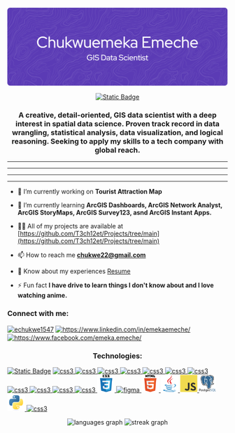 ![Header](./github-header-image.png)
<p align="center"> <a href="https://www.linkedin.com/in/emekaemeche/" target="_blank" rel="noreferrer"> <img alt="Static Badge" src="https://img.shields.io/badge/-LinkedIn-000000?style=flat&logo=LinkedIn"></a>                        </p>
<h3 align="center">A creative, detail-oriented, GIS data scientist with a deep interest in spatial data science. Proven track record in data wrangling, statistical analysis, data visualization, and logical reasoning. Seeking to apply my skills to a tech company with global reach.</h3>

________
_______________________________________

******************************


------------------------

- 🔭 I’m currently working on **Tourist Attraction Map**

- 🌱 I’m currently learning **ArcGIS Dashboards, ArcGIS Network Analyst, ArcGIS StoryMaps, ArcGIS Survey123, asnd ArcGIS Instant Apps.**

- 👨‍💻 All of my projects are available at [https://github.com/T3ch12et/Projects/tree/main](https://github.com/T3ch12et/Projects/tree/main)

- 📫 How to reach me **chukwe22@gmail.com**

- 📄 Know about my experiences [Resume](https://drive.google.com/file/d/1gWm0r34WvnxUjNrHAHgyEEdqFhCrK4uf/view?usp=sharing)

- ⚡ Fun fact **I have drive to learn things I don't know about and I love watching anime.**

<h3 align="left">Connect with me:</h3>
<p align="left">
<a href="https://twitter.com/echukwe1547" target="blank"><img align="center" src="https://raw.githubusercontent.com/rahuldkjain/github-profile-readme-generator/master/src/images/icons/Social/twitter.svg" alt="echukwe1547" height="30" width="40" /></a>
<a href="https://www.linkedin.com/in/emekaemeche/" target="blank"><img align="center" src="https://raw.githubusercontent.com/rahuldkjain/github-profile-readme-generator/master/src/images/icons/Social/linked-in-alt.svg" alt="https://www.linkedin.com/in/emekaemeche/" height="30" width="40" /></a>
<a href="https://www.facebook.com/emeka.emeche/" target="blank"><img align="center" src="https://raw.githubusercontent.com/rahuldkjain/github-profile-readme-generator/master/src/images/icons/Social/facebook.svg" alt="https://www.facebook.com/emeka.emeche/" height="30" width="40" /></a>
</p>

<h3 align="center">Technologies:</h3>
<p align="left"> <a href="https://www.esri.com/en-us/arcgis/products/arcgis-pro/overview" target="_blank" rel="noreferrer"> <img alt="Static Badge" src="https://img.shields.io/badge/-ArcGIS-000000?style=flat&logo=ArcGIS"></a> <a href="https://www.esri.com/en-us/arcgis/products/arcgis-online/overview" target="_blank" rel="noreferrer"> <img src="https://esrisingapore.com.sg/sites/esrisingapore.com.sg/files/2019-04/arcgis-online-banner-icon_0.png" alt="css3" width="40" height="40"/> </a> <a href="https://www.esri.com/arcgis-blog/products/instant-apps/mapping/introducing-arcgis-instant-apps/" target="_blank" rel="noreferrer"> <img src="https://www.esri.com/content/dam/esrisites/en-us/common/icons/product-logos/arcgis-instant-apps-64.svg" alt="css3" width="40" height="40"/> </a> <a href="https://livingatlas.arcgis.com/en/home/" target="_blank" rel="noreferrer"> <img src="https://livingatlas.arcgis.com/website-assests/img/a388e554fbde6340ca5a911305022846.png" alt="css3" width="40" height="40"/> </a> <a href="https://storymaps.arcgis.com/" target="_blank" rel="noreferrer"> <img src="https://storymaps.arcgis.com/static/images/logo.png?v=24.16-0416" alt="css3" width="40" height="40"/> </a> <a href="https://survey123.arcgis.com/" target="_blank" rel="noreferrer"> <img src="https://survey123.arcgis.com/assets/img/Survey123_for_ArcGIS_220-ba28fef2.png" alt="css3" width="40" height="40"/> </a> <a href="https://www.esri.com/en-us/arcgis/products/arcgis-dashboards/overview" target="_blank" rel="noreferrer"> <img src="https://www.esri.com/content/dam/esrisites/en-us/common/icons/product-logos/arcgis-dashboards.png" alt="css3" width="40" height="40"/> </a> <a href="https://developers.arcgis.com/arcade/" target="_blank" rel="noreferrer"> <img src="https://encrypted-tbn0.gstatic.com/images?q=tbn:ANd9GcTTL4bQwGwP-kkCvkt_HoeGOvlcnKmfRnIyEw&s" alt="css3" width="40" height="40"/> </a> <a href="https://www.autodesk.com/products/civil-3d/overview?term=1-YEAR&tab=subscription" target="_blank" rel="noreferrer"> <img src="https://civilsurveysolutions.com.au/wp-content/uploads/autodesk-civil-3d-product-icon-social-400-1-150x150.png" alt="css3" width="40" height="40"/> </a> <a href="https://www.qgis.org/en/site/" target="_blank" rel="noreferrer"> <img src="https://upload.wikimedia.org/wikipedia/commons/thumb/3/3e/QGIS_logo_minimal.svg/256px-QGIS_logo_minimal.svg.png" alt="css3" width="40" height="40"/> </a> <a href="https://www.r-project.org/about.html" target="_blank" rel="noreferrer"> <img src="https://www.r-project.org/logo/Rlogo.png" alt="css3" width="40" height="40"/> </a> <a href="https://www.tableau.com/" target="_blank" rel="noreferrer"> <img src="https://cdn.worldvectorlogo.com/logos/tableau-software.svg" alt="css3" width="40" height="40"/> </a>                            <a href="https://www.w3schools.com/css/" target="_blank" rel="noreferrer"> <img src="https://raw.githubusercontent.com/devicons/devicon/master/icons/css3/css3-original-wordmark.svg" alt="css3" width="40" height="40"/> </a> <a href="https://www.figma.com/" target="_blank" rel="noreferrer"> <img src="https://www.vectorlogo.zone/logos/figma/figma-icon.svg" alt="figma" width="40" height="40"/> </a> <a href="https://www.w3.org/html/" target="_blank" rel="noreferrer"> <img src="https://raw.githubusercontent.com/devicons/devicon/master/icons/html5/html5-original-wordmark.svg" alt="html5" width="40" height="40"/> </a> <a href="https://www.java.com" target="_blank" rel="noreferrer"> <img src="https://raw.githubusercontent.com/devicons/devicon/master/icons/java/java-original.svg" alt="java" width="40" height="40"/> </a> <a href="https://developer.mozilla.org/en-US/docs/Web/JavaScript" target="_blank" rel="noreferrer"> <img src="https://raw.githubusercontent.com/devicons/devicon/master/icons/javascript/javascript-original.svg" alt="javascript" width="40" height="40"/> </a> <a href="https://www.postgresql.org" target="_blank" rel="noreferrer"> <img src="https://raw.githubusercontent.com/devicons/devicon/master/icons/postgresql/postgresql-original-wordmark.svg" alt="postgresql" width="40" height="40"/> </a> <a href="https://www.python.org" target="_blank" rel="noreferrer"> <img src="https://raw.githubusercontent.com/devicons/devicon/master/icons/python/python-original.svg" alt="python" width="40" height="40"/> </a> <a href="https://www.office.com/" target="_blank" rel="noreferrer"> <img src="https://w7.pngwing.com/pngs/9/673/png-transparent-microsoft-office-logo-png-thumbnail.png" alt="css3" width="40" height="40"/> </a> </p>

<div align="center">
  <img src="https://github-readme-stats.vercel.app/api/top-langs?username=t3ch12et&locale=en&hide_title=false&layout=compact&card_width=320&langs_count=5&theme=dracula&hide_border=false" height="150" alt="languages graph"  />
  <img src="https://streak-stats.demolab.com?user=t3ch12et&locale=en&mode=daily&theme=dark&hide_border=false&border_radius=5&order=3" height="220" alt="streak graph"  />
</div>
